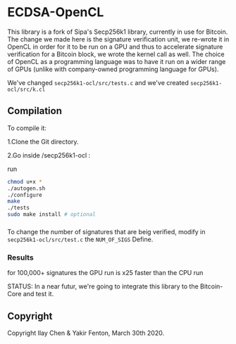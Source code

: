 # ECDSA-OpenCL

This library is a fork of Sipa's Secp256k1 library, currently in use for Bitcoin.
The change we made here is the signature verification unit, we re-wrote it in OpenCL in order for it to be run on a GPU and thus to accelerate signature verification for a Bitcoin block, we wrote the kernel call as well.
The choice of OpenCL as a programming language was to have it run on a wider range of GPUs (unlike with company-owned programming language for GPUs).

We've  changed `secp256k1-ocl/src/tests.c` and we've created `secp256k1-ocl/src/k.cl` 


## Compilation
To compile it:

1.Clone the Git directory.


2.Go inside /secp256k1-ocl :

run

``` sh
chmod u+x *
./autogen.sh 
./configure
make
./tests
sudo make install # optional
```

### 
To change the number of signatures that are beig verified, modify in `secp256k1-ocl/src/test.c` the `NUM_OF_SIGS` Define.

### Results
for 100,000+ signatures the GPU run is x25 faster than the CPU run

STATUS: In a near futur, we're going to integrate this library to the Bitcoin-Core and test it.

## Copyright
Copyright Ilay Chen & Yakir Fenton, March 30th 2020.
